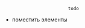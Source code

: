                             todo
* поместить элементы <script> внизу страницы
* контроллер /add & /add2; jsp userList & addUser - приклеить к админке для создания и удаления пользователей
* scheduleEditor jsp для админа так же не настроен для исправления расписания  в БД

                            questions
убрать ненужное к первому показу


                            featch
* двойная валидация
* spring security
* google map





 